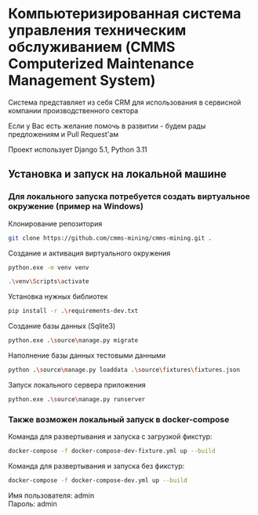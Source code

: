 # Компьютеризированная система управления техническим обслуживанием (CMMS Computerized Maintenance Management System)

Система представляет из себя CRM для использования в сервисной компании производственного сектора

Если у Вас есть желание помочь в развитии - будем рады предложениям и Pull Request'ам

Проект использует Django 5.1, Python 3.11

## Установка и запуск на локальной машине

### Для локального запуска потребуется создать виртуальное окружение (пример на Windows)

Клонирование репозитория
```bash
git clone https://github.com/cmms-mining/cmms-mining.git .
```
Создание и активация виртуального окружения
```bash
python.exe -m venv venv
```
```bash
.\venv\Scripts\activate
```
Установка нужных библиотек
```bash
pip install -r .\requirements-dev.txt
```
Создание базы данных (Sqlite3)
```bash
python.exe .\source\manage.py migrate
```
Наполнение базы данных тестовыми данными
```bash
python .\source\manage.py loaddata .\source\fixtures\fixtures.json
```
Запуск локального сервера приложения
```bash
python.exe .\source\manage.py runserver 
```

### Также возможен локальный запуск в docker-compose

Команда для развертывания и запуска с загрузкой фикстур:

```bash
docker-compose -f docker-compose-dev-fixture.yml up --build
```
Команда для развертывания и запуска без фикстур:

```bash
docker-compose -f docker-compose-dev.yml up --build
```

Имя пользователя: admin  
Пароль: admin